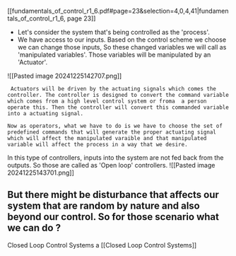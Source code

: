 [[fundamentals_of_control_r1_6.pdf#page=23&selection=4,0,4,41|fundamentals_of_control_r1_6, page 23]]

- Let's consider the system that's being controlled as the 'process'.  
- We have access to our inputs. Based on the control scheme we choose we can change those inputs, So these changed variables we will call as 'manipulated variables'. Those variables will be manipulated by an 'Actuator'.

![[Pasted image 20241225142707.png]]

	 Actuators will be driven by the actuating signals which comes the controller. The controller is designed to convert the command variable which comes from a high level control system or froma  a person operate this. Then the controller will convert this commanded variable into a actuating signal.

	Now as operators, what we have to do is we have to choose the set of predefined commands that will generate the proper actuating signal which will affect the manipulated varaible and that manipulated variable will affect the process in a way that we desire.

In this type of controllers, inputs into the system are not fed back from the outputs. So those are called as 'Open loop' controllers.
![[Pasted image 20241225143701.png]]

## But there might be disturbance that affects our system that are random by nature and also beyond our control. So for those scenario what we can do ?

Closed Loop Control Systems a
[[Closed Loop Control Systems]]
 